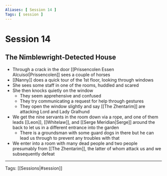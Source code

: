 ```yaml
---
Aliases: [ Session 14 ]
Tags: [ session ]
---
```


# Session 14

## The Nimblewright-Detected House

- Through a crack in the door [[Prissencolen Essen Alcuisol|Prissencolen]] sees a couple of horses
- [[Nanny]] does a quick tour of the 1st floor, looking through windows
- She sees some staff in one of the rooms, huddled and scared
- She then knocks quietly on the window
  - They seem apprehensive and confused
  - They try communicating a request for help through gestures
  - They open the window slightly and say [[The Zhentarim]] are attacking Lord and Lady Gralhund
- We get the nine servants in the room down via a rope, and one of them leads [[Leon]], [[Whitelaw]], and [[Serge Meridian|Serge]] around the back to let us in a different entrance into the garden
  - There is a groundsman with some guard dogs in there but he can lead us through to prevent any troubles with that
- We enter into a room with many dead people and two people presumably from [[The Zhentarim]], the latter of whom attack us and we subsequently defeat

---
Tags: [[Sessions|#session]]
